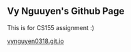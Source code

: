 ## Vy Nguuyen's Github Page


This is for CS155 assignment :)

[vynguyen0318.git.io](https://vynguyen0318.github.io/vynguyen0318.git.io/)
